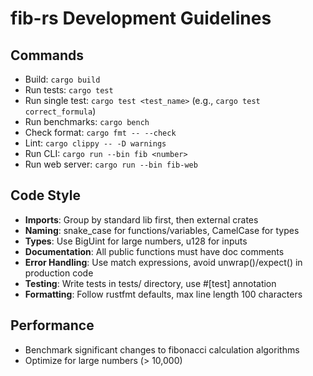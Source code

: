 # fib-rs Development Guidelines

## Commands
- Build: `cargo build`
- Run tests: `cargo test`
- Run single test: `cargo test <test_name>` (e.g., `cargo test correct_formula`)
- Run benchmarks: `cargo bench`
- Check format: `cargo fmt -- --check`
- Lint: `cargo clippy -- -D warnings`
- Run CLI: `cargo run --bin fib <number>`
- Run web server: `cargo run --bin fib-web`

## Code Style
- **Imports**: Group by standard lib first, then external crates
- **Naming**: snake_case for functions/variables, CamelCase for types
- **Types**: Use BigUint for large numbers, u128 for inputs
- **Documentation**: All public functions must have doc comments
- **Error Handling**: Use match expressions, avoid unwrap()/expect() in production code
- **Testing**: Write tests in tests/ directory, use #[test] annotation
- **Formatting**: Follow rustfmt defaults, max line length 100 characters

## Performance
- Benchmark significant changes to fibonacci calculation algorithms
- Optimize for large numbers (> 10,000)